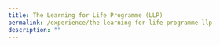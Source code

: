 ```yaml
---
title: The Learning for Life Programme (LLP)
permalink: /experience/the-learning-for-life-programme-llp
description: ""
---
```

